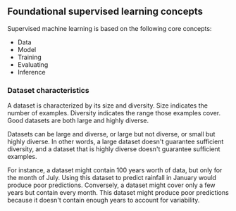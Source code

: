 ## Foundational supervised learning concepts

Supervised machine learning is based on the following core concepts:

- Data
- Model
- Training
- Evaluating
- Inference

### Dataset characteristics

A dataset is characterized by its size and diversity. Size indicates the number of examples. Diversity indicates the range those examples cover. Good datasets are both large and highly diverse.

Datasets can be large and diverse, or large but not diverse, or small but highly diverse. In other words, a large dataset doesn't guarantee sufficient diversity, and a dataset that is highly diverse doesn't guarantee sufficient examples.

For instance, a dataset might contain 100 years worth of data, but only for the month of July. Using this dataset to predict rainfall in January would produce poor predictions. Conversely, a dataset might cover only a few years but contain every month. This dataset might produce poor predictions because it doesn't contain enough years to account for variability.